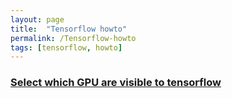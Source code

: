```yaml
---
layout: page
title:  "Tensorflow howto"
permalink: /Tensorflow-howto
tags: [tensorflow, howto]
---
```


### [Select which GPU are visible to tensorflow](./tensorflow/Tensorflow-visible-gpu)


